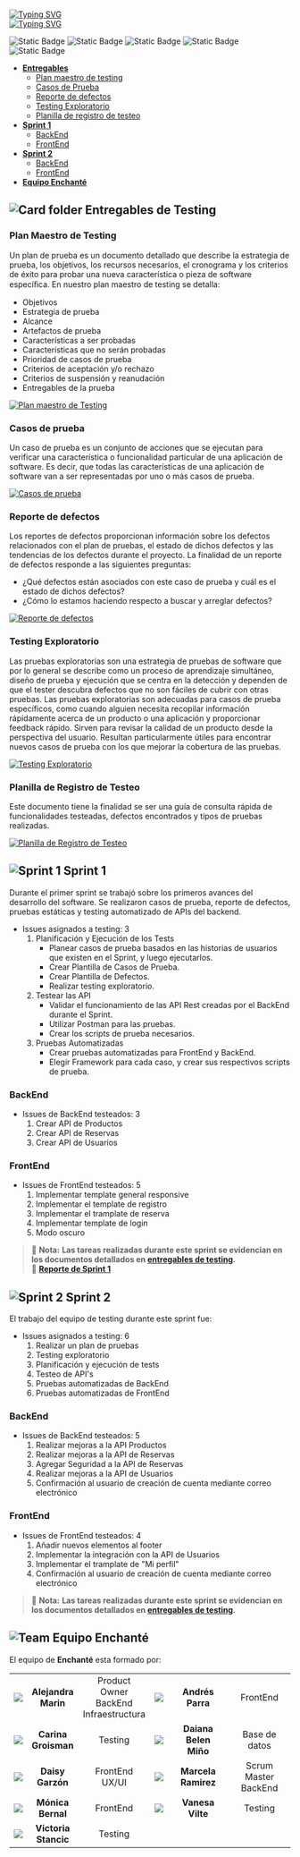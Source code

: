 <br>

[![Typing SVG](https://readme-typing-svg.demolab.com?font=Fira+Code&weight=500&size=32&duration=5500&pause=975&color=78B6FD&width=435&lines=Enchant%C3%A9%F0%9F%8D%BD%EF%B8%8F%E2%80%8A;Testing%E2%9C%85%E2%80%8A)](https://git.io/typing-svg)  
[![Typing SVG](https://readme-typing-svg.demolab.com?font=Fira+Code&weight=500&size=22&duration=5500&pause=975&color=78B6FD&repeat=false&width=435&lines=Sistema+de+Reserva+de+Restaurante)](https://git.io/typing-svg)

![Static Badge](https://img.shields.io/badge/Postman-Integration%20Test-brightgreen)
![Static Badge](https://img.shields.io/badge/REST_assured-BackEnd-orange)
![Static Badge](https://img.shields.io/badge/Extent_Reports-BackEnd-orange)
![Static Badge](https://img.shields.io/badge/Selenium_IDE-FrontEnd-blue)
![Static Badge](https://img.shields.io/badge/Selenium_Web_Driver-FrontEnd-blue)


- [**Entregables**](#entregables-de-testing)
  - [Plan maestro de testing](#plan-maestro-de-testing)
  - [Casos de Prueba](#casos-de-prueba)
  - [Reporte de defectos](#reporte-de-defectos)
  - [Testing Exploratorio](#testing-exploratorio)
  - [Planilla de registro de testeo](#planilla-de-registro-de-testeo)
- [**Sprint 1**](#sprint-1)
  - [BackEnd](#backend)
  - [FrontEnd](#frontend)
- [**Sprint 2**](#sprint-2)
  - [BackEnd](#backend-1)
  - [FrontEnd](#frontend-1)
- [**Equipo Enchanté**](#equipo-enchanté)

## ![Card folder](https://imagizer.imageshack.com/img923/3061/Akubu4.png) **Entregables de Testing**

### Plan Maestro de Testing
Un plan de prueba es un documento detallado que describe la estrategia de prueba, los objetivos, los recursos necesarios, el cronograma y los criterios de éxito para probar una nueva característica o pieza de software especíﬁca.
En nuestro plan maestro de testing se detalla:
  - Objetivos
  - Estrategia de prueba
  - Alcance
  - Artefactos de prueba
  - Características a ser probadas
  - Características que no serán probadas
  - Prioridad de casos de prueba
  - Criterios de aceptación y/o rechazo
  - Criterios de suspensión y reanudación
  - Entregables de la prueba  

<a href="https://bit.ly/44hM7S0"><img alt="Plan maestro de Testing" src="https://img.shields.io/badge/Plan_maestro_de_testing-%233973B9?style=for-the-badge" target="_blank"></a>


### Casos de prueba
Un caso de prueba es un conjunto de acciones que se ejecutan para verificar una característica o funcionalidad particular de una aplicación de software. Es decir, que todas las características de una aplicación de software van a ser representadas por uno o más casos de prueba.  

<a href="https://bit.ly/3YPHzB8"><img alt="Casos de prueba" src="https://img.shields.io/badge/Casos_de_prueba-%233973B9?style=for-the-badge" target="_blank"></a>


### Reporte de defectos
Los reportes de defectos proporcionan información sobre los defectos relacionados con el plan de pruebas, el estado de dichos defectos y las tendencias de los defectos durante el proyecto.
La finalidad de un reporte de defectos responde a las siguientes preguntas:
- ¿Qué defectos están asociados con este caso de prueba y cuál es el estado de dichos defectos?
- ¿Cómo lo estamos haciendo respecto a buscar y arreglar defectos?

<a href="https://bit.ly/3YPHzB8"><img alt="Reporte de defectos" src="https://img.shields.io/badge/Reporte_de_defectos-%233973B9?style=for-the-badge" target="_blank"></a>


### Testing Exploratorio
Las pruebas exploratorias son una estrategia de pruebas de software que por lo general se describe como un proceso de aprendizaje simultáneo, diseño de prueba y ejecución que se centra en la detección y dependen de que el tester descubra defectos que no son fáciles de cubrir con otras pruebas.
Las pruebas exploratorias son adecuadas para casos de prueba específicos, como cuando alguien necesita recopilar información rápidamente acerca de un producto o una aplicación y proporcionar feedback rápido. Sirven para revisar la calidad de un producto desde la perspectiva del usuario.
Resultan particularmente útiles para encontrar nuevos casos de prueba con los que mejorar la cobertura de las pruebas. 

<a href="https://bit.ly/44sXqHd"><img alt="Testing Exploratorio" src="https://img.shields.io/badge/Testing_Exploratorio-%233973B9?style=for-the-badge" target="_blank"></a>


### Planilla de Registro de Testeo
Este documento tiene la finalidad se ser una guía de consulta rápida de funcionalidades testeadas, defectos encontrados y tipos de pruebas realizadas.   

<a href="https://bit.ly/3EdZhF2"><img alt="Planilla de Registro de Testeo" src="https://img.shields.io/badge/Planilla_de_registro_de_tests-%233973B9?style=for-the-badge" target="_blank"></a>


## ![Sprint 1](https://imagizer.imageshack.com/img922/8982/JJWAiR.png) **Sprint 1**
Durante el primer sprint se trabajó sobre los primeros avances del desarrollo del software. Se realizaron casos de prueba, reporte de defectos, pruebas estáticas y testing automatizado de APIs del backend.

- Issues asignados a testing: 3
  1. Planificación y Ejecución de los Tests
     - Planear casos de prueba basados en las historias de usuarios que existen en el Sprint, y luego ejecutarlos.
     - Crear Plantilla de Casos de Prueba.
     - Crear Plantilla de Defectos.
     - Realizar testing exploratorio.
  2. Testear las API
     - Validar el funcionamiento de las API Rest creadas por el BackEnd durante el Sprint.
     - Utilizar Postman para las pruebas.
     - Crear los scripts de prueba necesarios.
  3. Pruebas Automatizadas
     - Crear pruebas automatizadas para FrontEnd y BackEnd.
     - Elegir Framework para cada caso, y crear sus respectivos scripts de prueba.

### BackEnd
  - Issues de BackEnd testeados: 3  
    1. Crear API de Productos
    2. Crear API de Reservas
    3. Crear API de Usuarios

### FrontEnd
  - Issues de FrontEnd testeados: 5
    1. Implementar template general responsive
    2. Implementar el template de registro
    3. Implementar el tramplate de reserva
    4. Implementar template de login
    5. Modo oscuro  

> :memo: **Nota:** **Las tareas realizadas durante este sprint se evidencian en los documentos detallados en [**entregables de testing**](#entregables-de-testing).**  
> :page_facing_up: **[Reporte de Sprint 1](./sprint-1.md)**


## ![Sprint 2](https://imagizer.imageshack.com/img923/2181/LZzNr5.png) **Sprint 2**
El trabajo del equipo de testing durante este sprint fue: 
- Issues asignados a testing: 6
  1. Realizar un plan de pruebas
  2. Testing exploratorio
  3. Planificación y ejecución de tests
  4. Testeo de API's
  5. Pruebas automatizadas de BackEnd
  6. Pruebas automatizadas de FrontEnd

### BackEnd
  - Issues de BackEnd testeados: 5
    1. Realizar mejoras a la API Productos
    2. Realizar mejoras a la API de Reservas
    3. Agregar Seguridad a la API de Reservas
    4. Realizar mejoras a la API de Usuarios
    5. Confirmación al usuario de creación de cuenta mediante correo electrónico

### FrontEnd
  - Issues de FrontEnd testeados: 4
    1. Añadir nuevos elementos al footer
    2. Implementar la integración con la API de Usuarios 
    3. Implementar el tramplate de "Mi perfil"
    4. Confirmación al usuario de creación de cuenta mediante correo electrónico

> :memo: **Nota:** **Las tareas realizadas durante este sprint se evidencian en los documentos detallados en [**entregables de testing**](#entregables-de-testing).**
  
## ![Team](https://imagizer.imageshack.com/img922/8231/1YPdxO.png) **Equipo Enchanté**

El equipo de **Enchanté** esta formado por:

<table>
  <tbody align="center">
    <tr>
      <td> <img src="https://imagizer.imageshack.com/img923/3192/s3WRQg.png"> </td>
      <td> <b>Alejandra <br> Marin</b> </td>
      <td>Product Owner <br> BackEnd <br> Infraestructura</td>
      <td> <img src="https://imagizer.imageshack.com/img924/871/tqXLwR.png"> </td>
      <td> <b>Andrés <br> Parra</b> </td>
      <td>FrontEnd</td>
    </tr>
    <tr>
      <td> <img src="https://imagizer.imageshack.com/img923/295/AGLm8v.png"> </td>
      <td> <b>Carina <br> Groisman</b> </td>
      <td>Testing</td>
      <td> <img src="https://imagizer.imageshack.com/img924/3599/KS462x.png"> </td>
      <td> <b>Daiana Belen <br> Miño</b> </td>
      <td>Base de <br>datos</td>
    </tr>
    <tr>
      <td> <img src="https://imagizer.imageshack.com/img922/319/Hv0GvE.png"> </td>
      <td> <b>Daisy <br> Garzón</b> </td>
      <td>FrontEnd <br> UX/UI</td>
      <td> <img src="https://imagizer.imageshack.com/img922/2340/9c4qNW.png"> </td>
      <td> <b>Marcela <br> Ramirez</b> </td>
      <td>Scrum Master <br> BackEnd</td>
    </tr>
    <tr>
      <td> <img src="https://imagizer.imageshack.com/img923/3853/huOUvu.png"> </td>
      <td> <b>Mónica <br> Bernal</b> </td>
      <td>FrontEnd</td>
      <td> <img src="https://imagizer.imageshack.com/img923/4528/Cp20bX.png"> </td>
      <td> <b>Vanesa <br> Vilte</b> </td>
      <td>Testing</td>
    </tr>
    <tr> 
      <td> <img src="https://imagizer.imageshack.com/img922/796/8I15pV.png"> </td>
      <td> <b>Victoria <br> Stancic</b> </td>
      <td>Testing</td>
    </tr>
  </tbody>
</table>

<!--
[![Ale](./profiles/Ale.png)](#equipo "Alejandra Marin") 
[![Pipe](./profiles/Pipe.png)](#equipo "Andrés Parra")   
[![Cari](./profiles/Cari.png)](#equipo "Carina Groisman") 
[![Dai](./profiles/Dai.png)](#equipo "Daiana Belen Miño")   
[![Dey](./profiles/Dei.png)](#equipo "Daisy Garzón")
[![Marce](./profiles/Marce.png)](#equipo "Marcela Ramirez")
[![Moni](./profiles/Moni.png)](#equipo "Mónica Bernal")  
[![Vane](./profiles/Vane.png)](#equipo "Vanesa Vilte")
[![Vicky](./profiles/Vicky.png)](#equipo "Victoria Stancic") 
-->

